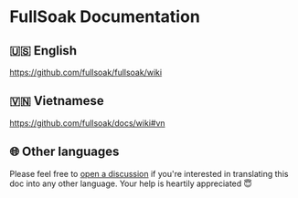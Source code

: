 # FullSoak Documentation

## 🇺🇸 English

https://github.com/fullsoak/fullsoak/wiki

## 🇻🇳 Vietnamese

https://github.com/fullsoak/docs/wiki#vn

## 🌐 Other languages

Please feel free to [open a discussion](https://github.com/fullsoak/fullsoak/discussions/new?category=ideas) if you're interested in translating this doc into any other language. Your help is heartily appreciated 😇
